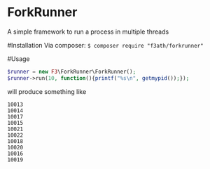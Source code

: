 ForkRunner
==========

A simple framework to run a process in multiple threads

#Installation
Via composer:
`$ composer require "f3ath/forkrunner"`

#Usage
```php
$runner = new F3\ForkRunner\ForkRunner();
$runner->run(10, function(){printf("%s\n", getmypid());});
```
will produce something like
```
10013
10014
10017
10015
10021
10022
10018
10020
10016
10019
```
